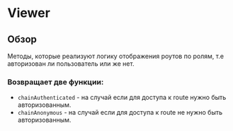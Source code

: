 # Viewer

## Обзор
Методы, которые реализуют логику отображения роутов по ролям, т.е авторизован ли пользователь или же нет.

### Возвращает две функции:
- `chainAuthenticated` - на случай если для доступа к route нужно быть авторизованным.
- `chainAnonymous` - на случай если для доступа к route не нужно быть авторизованным.